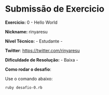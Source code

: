 # Submissão de Exercicio

**Exercicio:** 0 - Hello World

**Nickname:** rinyaresu

**Nível Técnico:** - Estudante -

**Twitter**: https://twitter.com/rinyaresu

**Dificuldade de Resolução:** - Baixa -

**Como rodar o desafio**:

Use o comando abaixo:
```bash
ruby desafio-0.rb
```
